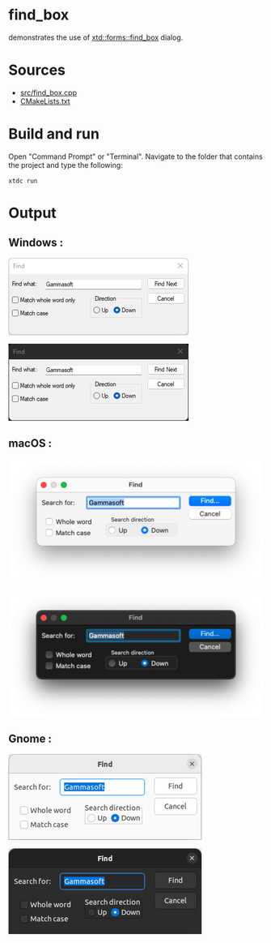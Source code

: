 # find_box

demonstrates the use of [xtd::forms::find_box](https://gammasoft71.github.io/xtd/reference_guides/latest/classxtd_1_1forms_1_1find__box.html) dialog.

# Sources

* [src/find_box.cpp](src/find_box.cpp)
* [CMakeLists.txt](CMakeLists.txt)

# Build and run

Open "Command Prompt" or "Terminal". Navigate to the folder that contains the project and type the following:

```shell
xtdc run
```

# Output

## Windows :

![Screenshot](../../../../docs/pictures/examples/find_box_w.png)

![Screenshot](../../../../docs/pictures/examples/find_box_wd.png)

## macOS :

![Screenshot](../../../../docs/pictures/examples/find_box_m.png)

![Screenshot](../../../../docs/pictures/examples/find_box_md.png)

## Gnome :

![Screenshot](../../../../docs/pictures/examples/find_box_g.png)

![Screenshot](../../../../docs/pictures/examples/find_box_gd.png)
